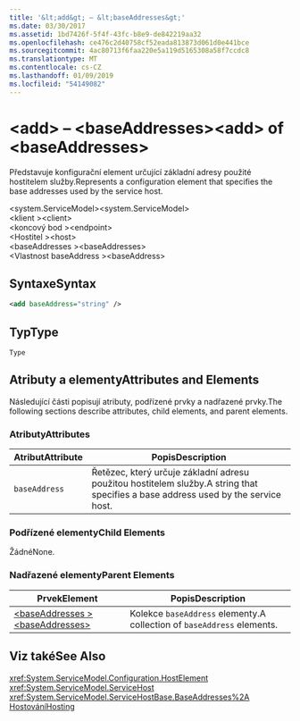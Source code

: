 ```yaml
---
title: '&lt;add&gt; – &lt;baseAddresses&gt;'
ms.date: 03/30/2017
ms.assetid: 1bd7426f-5f4f-43fc-b8e9-de842219aa32
ms.openlocfilehash: ce476c2d40758cf52eada813873d061d0e441bce
ms.sourcegitcommit: 4ac80713f6faa220e5a119d5165308a58f7ccdc8
ms.translationtype: MT
ms.contentlocale: cs-CZ
ms.lasthandoff: 01/09/2019
ms.locfileid: "54149082"
---
```

# <a name="ltaddgt-of-ltbaseaddressesgt"></a><span data-ttu-id="312c7-102">&lt;add&gt; – &lt;baseAddresses&gt;</span><span class="sxs-lookup"><span data-stu-id="312c7-102">&lt;add&gt; of &lt;baseAddresses&gt;</span></span>
<span data-ttu-id="312c7-103">Představuje konfigurační element určující základní adresy použité hostitelem služby.</span><span class="sxs-lookup"><span data-stu-id="312c7-103">Represents a configuration element that specifies the base addresses used by the service host.</span></span>  
  
 <span data-ttu-id="312c7-104">\<system.ServiceModel></span><span class="sxs-lookup"><span data-stu-id="312c7-104">\<system.ServiceModel></span></span>  
<span data-ttu-id="312c7-105">\<klient ></span><span class="sxs-lookup"><span data-stu-id="312c7-105">\<client></span></span>  
<span data-ttu-id="312c7-106">\<koncový bod ></span><span class="sxs-lookup"><span data-stu-id="312c7-106">\<endpoint></span></span>  
<span data-ttu-id="312c7-107">\<Hostitel ></span><span class="sxs-lookup"><span data-stu-id="312c7-107">\<host></span></span>  
<span data-ttu-id="312c7-108">\<baseAddresses ></span><span class="sxs-lookup"><span data-stu-id="312c7-108">\<baseAddresses></span></span>  
<span data-ttu-id="312c7-109">\<Vlastnost baseAddress ></span><span class="sxs-lookup"><span data-stu-id="312c7-109">\<baseAddress></span></span>  
  
## <a name="syntax"></a><span data-ttu-id="312c7-110">Syntaxe</span><span class="sxs-lookup"><span data-stu-id="312c7-110">Syntax</span></span>  
  
```xml  
<add baseAddress="string" />
```  
  
## <a name="type"></a><span data-ttu-id="312c7-111">Typ</span><span class="sxs-lookup"><span data-stu-id="312c7-111">Type</span></span>  
 `Type`  
  
## <a name="attributes-and-elements"></a><span data-ttu-id="312c7-112">Atributy a elementy</span><span class="sxs-lookup"><span data-stu-id="312c7-112">Attributes and Elements</span></span>  
 <span data-ttu-id="312c7-113">Následující části popisují atributy, podřízené prvky a nadřazené prvky.</span><span class="sxs-lookup"><span data-stu-id="312c7-113">The following sections describe attributes, child elements, and parent elements.</span></span>  
  
### <a name="attributes"></a><span data-ttu-id="312c7-114">Atributy</span><span class="sxs-lookup"><span data-stu-id="312c7-114">Attributes</span></span>  
  
|<span data-ttu-id="312c7-115">Atribut</span><span class="sxs-lookup"><span data-stu-id="312c7-115">Attribute</span></span>|<span data-ttu-id="312c7-116">Popis</span><span class="sxs-lookup"><span data-stu-id="312c7-116">Description</span></span>|  
|---------------|-----------------|  
|`baseAddress`|<span data-ttu-id="312c7-117">Řetězec, který určuje základní adresu použitou hostitelem služby.</span><span class="sxs-lookup"><span data-stu-id="312c7-117">A string that specifies a base address used by the service host.</span></span>|  
  
### <a name="child-elements"></a><span data-ttu-id="312c7-118">Podřízené elementy</span><span class="sxs-lookup"><span data-stu-id="312c7-118">Child Elements</span></span>  
 <span data-ttu-id="312c7-119">Žádné</span><span class="sxs-lookup"><span data-stu-id="312c7-119">None.</span></span>  
  
### <a name="parent-elements"></a><span data-ttu-id="312c7-120">Nadřazené elementy</span><span class="sxs-lookup"><span data-stu-id="312c7-120">Parent Elements</span></span>  
  
|<span data-ttu-id="312c7-121">Prvek</span><span class="sxs-lookup"><span data-stu-id="312c7-121">Element</span></span>|<span data-ttu-id="312c7-122">Popis</span><span class="sxs-lookup"><span data-stu-id="312c7-122">Description</span></span>|  
|-------------|-----------------|  
|[<span data-ttu-id="312c7-123">\<baseAddresses ></span><span class="sxs-lookup"><span data-stu-id="312c7-123">\<baseAddresses></span></span>](../../../../../docs/framework/configure-apps/file-schema/wcf/baseaddresses.md)|<span data-ttu-id="312c7-124">Kolekce `baseAddress` elementy.</span><span class="sxs-lookup"><span data-stu-id="312c7-124">A collection of `baseAddress` elements.</span></span>|  
  
## <a name="see-also"></a><span data-ttu-id="312c7-125">Viz také</span><span class="sxs-lookup"><span data-stu-id="312c7-125">See Also</span></span>  
 <xref:System.ServiceModel.Configuration.HostElement>  
 <xref:System.ServiceModel.ServiceHost>  
 <xref:System.ServiceModel.ServiceHostBase.BaseAddresses%2A>  
 [<span data-ttu-id="312c7-126">Hostování</span><span class="sxs-lookup"><span data-stu-id="312c7-126">Hosting</span></span>](../../../../../docs/framework/wcf/feature-details/hosting.md)
